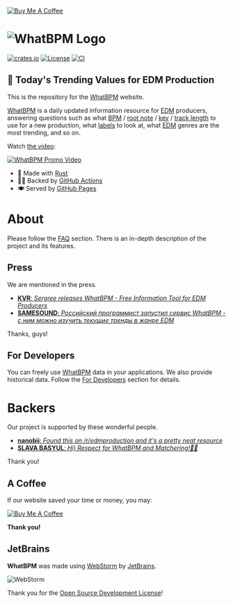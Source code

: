 [![Buy Me A Coffee](https://www.buymeacoffee.com/assets/img/custom_images/orange_img.png)](https://boosty.to/sergree)

# ![WhatBPM Logo](https://raw.githubusercontent.com/sergree/whatbpm/main/images/whatbpm_logo.png)

[![crates.io](https://img.shields.io/crates/v/whatbpm)](https://crates.io/crates/whatbpm)
[![License](https://img.shields.io/crates/l/whatbpm)](https://crates.io/crates/whatbpm)
[![CI](https://github.com/sergree/whatbpm/actions/workflows/website_build_deploy.yml/badge.svg)](https://github.com/sergree/whatbpm/actions)

## 💓 Today's Trending Values for EDM Production 

This is the repository for the [WhatBPM] website.

[WhatBPM] is a daily updated information resource for [EDM] producers, answering questions such as
what [BPM] / [root note] / [key] / [track length] to use for a new production, what [labels][label] to look at, what [EDM] genres are the most trending, and so on.

Watch [the video][Video]:

[![WhatBPM Promo Video](https://raw.githubusercontent.com/sergree/whatbpm/main/images/yt_thumbnail.png)][Video]

- 🦀 Made with [Rust]
- 🧑‍🍳 Backed by [GitHub Actions]
- 🍽️ Served by [GitHub Pages]

# About

Please follow the [FAQ] section. There is an in-depth description of the project and its features.

## Press

We are mentioned in the press.

- [**KVR**: *Sergree releases WhatBPM - Free Information Tool for EDM Producers*](https://www.kvraudio.com/news/sergree-releases-whatbpm---free-information-tool-for-edm-producers-56575)
- [**SAMESOUND**: *Российский программист запустил сервис WhatBPM - с ним можно изучить текущие тренды в жанре EDM*](https://samesound.ru/soft/168555-rossijskij-programmist-zapustil-servis-whatbpm-s-nim-mozhno-uznat-temp-kompozicii-i-izuchit-tekushhie-trendy-v-zhanre-edm)

Thanks, guys!

## For Developers

You can freely use [WhatBPM] data in your applications. We also provide historical data. Follow the [For Developers] section for details.

# Backers

Our project is supported by these wonderful people.

- [**nanobii**: *Found this on /r/edmproduction and it's a pretty neat resource*](https://twitter.com/nanobii/status/1596434980540153856)
- [**SLAVA BASYUL**: *Hi) Respect for WhatBPM and Matchering!👍🏻*](https://www.youtube.com/channel/UCsbS60o4lEjXcicQiMi912A)

Thank you!

## A Coffee

If our website saved your time or money, you may:

[![Buy Me A Coffee](https://www.buymeacoffee.com/assets/img/custom_images/orange_img.png)](https://boosty.to/sergree)

**Thank you!**

## JetBrains

**WhatBPM** was made using [WebStorm] by [JetBrains].

![WebStorm](https://resources.jetbrains.com/storage/products/company/brand/logos/WebStorm.png)

Thank you for the [Open Source Development License]!

[WhatBPM]: https://sergree.github.io/whatbpm/
[EDM]: https://en.wikipedia.org/wiki/Electronic_dance_music
[BPM]: https://en.wikipedia.org/wiki/Tempo
[root note]: https://en.wikipedia.org/wiki/Tonic_(music)
[key]: https://en.wikipedia.org/wiki/Key_(music)
[track length]: https://en.wikipedia.org/wiki/Duration_(music)
[label]: https://en.wikipedia.org/wiki/Record_label
[Video]: https://www.youtube.com/watch?v=dc8o9dlAjnA "WhatBPM - Best BPM / Key / Root Note for Your EDM Production"
[Rust]: https://www.rust-lang.org/
[GitHub Actions]: https://github.com/features/actions
[GitHub Pages]: https://pages.github.com/
[FAQ]: https://github.com/sergree/whatbpm/wiki/FAQ
[For Developers]: https://github.com/sergree/whatbpm/wiki/For-Developers
[WebStorm]: https://www.jetbrains.com/webstorm/
[JetBrains]: https://www.jetbrains.com/
[Open Source Development License]:  https://jb.gg/OpenSourceSupport
